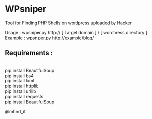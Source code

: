 # WPsniper
Tool for Finding PHP Shells on wordpress uploaded by Hacker </br>

Usage   : wpsniper.py http:// [ Target domain ] / [ wordpress directory ]  </br>
Example : wpsniper.py http://example/blog/



<h2> Requirements : </h2> </br>
pip install BeautifulSoup </br>
pip install bs4 </br>
pip install lxml </br>
pip install httplib </br>
pip install urllib </br>
pip install requests </br>
pip install BeautifulSoup </br>


@mhnd_it

